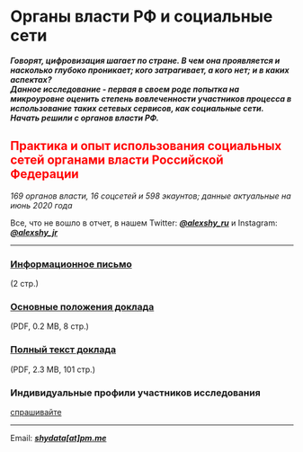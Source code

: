 # Органы власти РФ и социальные сети

__*Говорят, цифровизация шагает по стране. В чем она проявляется и насколько глубоко проникает; кого затрагивает, а кого нет; и в каких аспектах?</br>
Данное исследование - первая в своем роде попытка на микроуровне оценить степень вовлеченности участников процесса в использование таких сетевых сервисов, как социальные сети. Начать решили с органов власти РФ.*__

<h2 style="color:Red;">Практика и опыт использования социальных сетей органами власти Российской Федерации</h2>

*169 органов власти, 16 соцсетей и 598 экаунтов; данные актуальные на июнь 2020 года*

Все, что не вошло в отчет, в нашем Twitter: __*[@alexshy_ru](https://twitter.com/alexshy_ru)*__ и Instagram: __*[@alexshy_jr](https://www.instagram.com/alexshy_jr/)*__
<br>
<hr>

<h3><a href="https://github.com/shydata/govnets/blob/main/press-release.md">Информационное письмо</a></h3><span>(2 стр.)</span>

<h3><a href="https://github.com/shydata/govnets/blob/main/govnetsreport-2020-alexshy-EXECUTIVESUMMARY.pdf">Основные положения доклада</a></h3><span>(PDF, 0.2 MB, 8 стр.)</span>

<h3><a href="https://github.com/shydata/govnets/blob/main/govnetsreport-2020-alexshy-FULLREPORT.pdf">Полный текст доклада</a></h3><span>(PDF, 2.3 MB, 101 стр.)</span>

<br>

<h3>Индивидуальные профили участников исследования</h3>
<a href="mailto:shydata@pm.me">спрашивайте</a>

<br>
<hr>

Email: __*[shydata[at]pm.me](mailto:shydata@pm.me)*__
